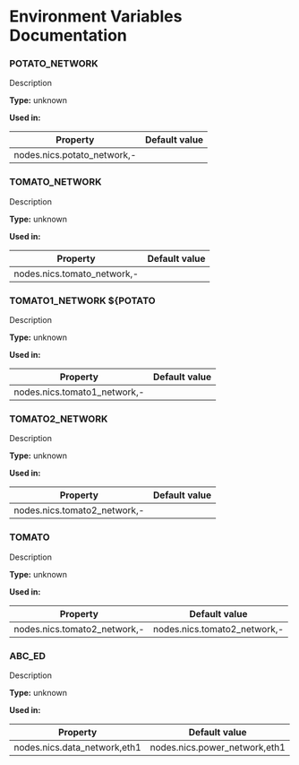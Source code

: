 # Environment Variables Documentation

### POTATO_NETWORK

Description

**Type:** unknown

**Used in:**

| Property | Default value |
| --- | --- |
| nodes.nics.potato_network,- |

### TOMATO_NETWORK

Description

**Type:** unknown

**Used in:**

| Property | Default value |
| --- | --- |
| nodes.nics.tomato_network,- |

### TOMATO1_NETWORK ${POTATO

Description

**Type:** unknown

**Used in:**

| Property | Default value |
| --- | --- |
| nodes.nics.tomato1_network,- |

### TOMATO2_NETWORK

Description

**Type:** unknown

**Used in:**

| Property | Default value |
| --- | --- |
| nodes.nics.tomato2_network,- |

### TOMATO

Description

**Type:** unknown

**Used in:**

| Property | Default value |
| --- | --- |
| nodes.nics.tomato2_network,- | nodes.nics.tomato2_network,- |

### ABC_ED

Description

**Type:** unknown

**Used in:**

| Property | Default value |
| --- | --- |
| nodes.nics.data_network,eth1 | nodes.nics.power_network,eth1 |